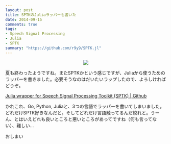 ```yaml
---
layout: post
title: SPTKのJuliaラッパーも書いた
date: 2014-09-15
comments: true
tags:
- Speech Signal Processing
- Julia
- SPTK
summary: "https://github.com/r9y9/SPTK.jl"
---
```



<div align="center"><img src="/images/IMG_0960.JPG "sea"" class="image"></div>

夏も終わったようですね。またSPTKかという感じですが、Juliaから使うためのラッパーを書きました。必要そうなのはだいたいラップしたので、よろしければどうぞ。

[Julia wrapper for Speech Signal Processing Toolkit (SPTK) | Github](https://github.com/r9y9/SPTK.jl)

かれこれ、Go, Python, Juliaと、3つの言語でラッパーを書いてしまいました。どれだけSPTK好きなんだと。そしてどれだけ言語触ってるんだ絞れと。うーん、とはいえどれも良いところと悪いところがあってですね（何も言ってない）、難しい…

おしまい
